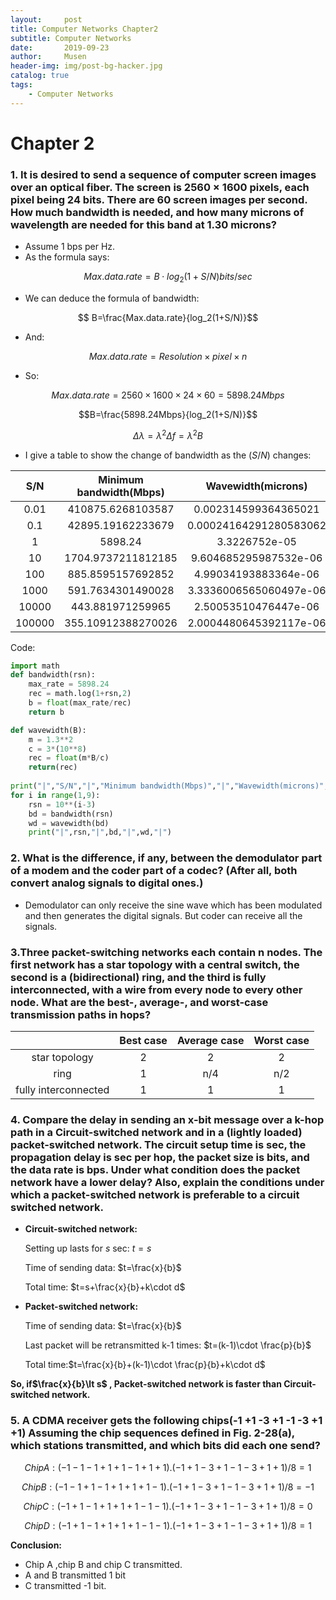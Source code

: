 ```yaml
---
layout:     post
title: Computer Networks Chapter2
subtitle: Computer Networks
date:       2019-09-23
author:     Musen
header-img: img/post-bg-hacker.jpg
catalog: true
tags:
    - Computer Networks
---
```

<script type="text/x-mathjax-config"> MathJax.Hub.Config({ tex2jax: { inlineMath: [ ['$','$'], ['\\(','\\)'] ], processEscapes: true } }); </script> <script type="text/javascript" async src="//cdn.mathjax.org/mathjax/latest/MathJax.js?config=TeX-MML-AM_CHTML"> </script>

# Chapter 2
### 1. It is desired to send a sequence of computer screen images over an optical fiber. The screen is 2560 × 1600 pixels, each pixel being 24 bits. There are 60 screen images per second. How much bandwidth is needed, and how many microns of wavelength are needed for this band at 1.30 microns?

- Assume 1 bps per Hz.
- As the formula says: 
  
$$Max.data.rate = B \cdot log_2(1+S/N) bits/sec$$

- We can deduce the formula of bandwidth:
 
$$ B=\frac{Max.data.rate}{log_2(1+S/N)}$$

- And:

$$Max.data.rate = Resolution \times pixel \times n$$ 

- So:
 
$$Max.data.rate = 2560 \times 1600 \times 24 \times 60=5898.24 Mbps$$

$$B=\frac{5898.24Mbps}{log_2(1+S/N)}$$

$$\Delta\lambda= \lambda ^2 \Delta f= \lambda ^2 B $$

- I give a table to show the change of bandwidth as the $(S/N)$ changes:
  
| S/N | Minimum bandwidth(Mbps) | Wavewidth(microns) |
|:----:|:---------------------:|:--------------------:|
| 0.01 | 410875.6268103587 | 0.002314599364365021 |
| 0.1 | 42895.19162233679 | 0.00024164291280583062 |
| 1 | 5898.24 | 3.3226752e-05 |
| 10 | 1704.9737211812185 | 9.604685295987532e-06 |
| 100 | 885.8595157692852 | 4.99034193883364e-06 |
| 1000 | 591.7634301490028 | 3.3336006565060497e-06 |
| 10000 | 443.881971259965 | 2.50053510476447e-06 |
| 100000 | 355.10912388270026 | 2.0004480645392117e-06 |

Code:
```python
import math
def bandwidth(rsn):
    max_rate = 5898.24
    rec = math.log(1+rsn,2)
    b = float(max_rate/rec)
    return b

def wavewidth(B):
    m = 1.3**2
    c = 3*(10**8)
    rec = float(m*B/c)
    return(rec)
                
print("|","S/N","|","Minimum bandwidth(Mbps)","|","Wavewidth(microns)","|")
for i in range(1,9):
    rsn = 10**(i-3)
    bd = bandwidth(rsn)
    wd = wavewidth(bd)
    print("|",rsn,"|",bd,"|",wd,"|")
```

### 2. What is the difference, if any, between the demodulator part of a modem and the coder part of a codec? (After all, both convert analog signals to digital ones.)

- Demodulator can only receive the sine wave which has been modulated and then generates the digital signals. But coder can receive all the signals.

### 3.Three packet-switching networks each contain n nodes. The first network has a star topology with a central switch, the second is a (bidirectional) ring, and the third is fully interconnected, with a wire from every node to every other node. What are the best-, average-, and worst-case transmission paths in hops?

|	|Best case|Average case|Worst case|
|:-:|:-------:|:----------:|:--------:|
|star topology|	2|2|2|
|ring|1|n/4|n/2|
|fully interconnected|1|1|1|

### 4. Compare the delay in sending an x-bit message over a k-hop path in a Circuit-switched network and in a (lightly loaded) packet-switched network. The circuit setup time is sec, the propagation delay is sec per hop, the packet size is bits, and the data rate is bps. Under what condition does the packet network have a lower delay? Also, explain the conditions under which a packet-switched network is preferable to a circuit switched network.

- **Circuit-switched network:**
  
  Setting up lasts for $s$ sec:   $t=s$ 
  
  Time of sending data:   $t=\frac{x}{b}$
  
  Total time: $t=s+\frac{x}{b}+k\cdot d$   
- **Packet-switched network:**
  
  Time of sending data: $t=\frac{x}{b}$   
  
  Last packet will be retransmitted k-1 times: $t=(k-1)\cdot \frac{p}{b}$  
  
  Total time:$t=\frac{x}{b}+(k-1)\cdot \frac{p}{b}+k\cdot d$ 

**So, if$\frac{x}{b}\lt s$  , Packet-switched network is faster than Circuit-switched network.**

### 5. A CDMA receiver gets the following chips(-1 +1 -3 +1 -1 -3 +1 +1) Assuming the chip sequences defined in Fig. 2-28(a), which stations transmitted, and which bits did each one send?

$$Chip A: (-1 -1 -1 +1 +1 -1 +1 +1).(-1 +1 -3 +1 -1 -3 +1 +1)/8=1$$

$$Chip B: (-1 -1 +1 -1 +1 +1 +1 -1).(-1 +1 -3 +1 -1 -3 +1 +1)/8=-1$$

$$Chip C: (-1 +1 -1 +1 +1 +1 -1 -1).(-1 +1 -3 +1 -1 -3 +1 +1)/8=0$$

$$Chip D: (-1 +1 -1 +1 +1 +1 -1 -1).(-1 +1 -3 +1 -1 -3 +1 +1)/8=1$$

**Conclusion:**
- Chip A ,chip B and chip C transmitted.
- A and B transmitted 1 bit
- C transmitted -1 bit.

